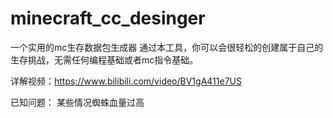 # minecraft_cc_desinger
一个实用的mc生存数据包生成器
通过本工具，你可以会很轻松的创建属于自己的生存挑战，无需任何编程基础或者mc指令基础。

详解视频：https://www.bilibili.com/video/BV1gA411e7US

已知问题：
某些情况蜘蛛血量过高
